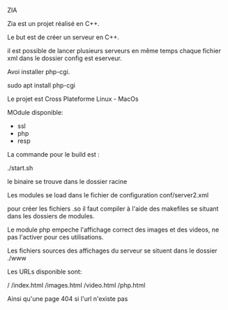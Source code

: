 ﻿
ZIA

Zia est un projet réalisé en C++.

Le but est de créer un serveur en C++.

il est possible de lancer plusieurs serveurs en même temps chaque fichier xml dans le dossier config est eserveur.

Avoi installer php-cgi.

sudo apt install php-cgi

Le projet est Cross Plateforme Linux - MacOs

MOdule disponible:

- ssl
- php
- resp

La commande pour le build est : 


./start.sh



le binaire se trouve dans le dossier racine

Les modules se load dans le fichier de configuration conf/server2.xml

pour créer les fichiers .so il faut compiler à l'aide des makefiles se situant dans les dossiers de modules.

Le module php empeche l'affichage correct des images et des videos, ne pas l'activer pour ces utilisations.

Les fichiers sources des affichages du serveur se situent dans le dossier ./www

Les URLs disponible sont:

/
/index.html
/images.html
/video.html
/php.html

Ainsi qu'une page 404 si l'url n'existe pas


